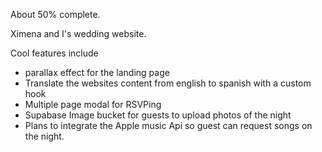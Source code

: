 About 50% complete.

Ximena and I's wedding website.

Cool features include

  - parallax effect for the landing page
  - Translate the websites content from english to spanish with a custom hook
  - Multiple page modal for RSVPing
  - Supabase Image bucket for guests to upload photos of the night
  - Plans to integrate the Apple music Api so guest can request songs on the night.
